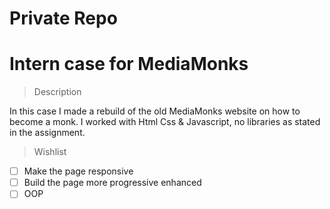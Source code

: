 # Private Repo

# Intern case for MediaMonks

> Description

In this case I made a rebuild of the old MediaMonks website on how to become a monk.
I worked with Html Css & Javascript, no libraries as stated in the assignment.

> Wishlist

* [ ] Make the page responsive
* [ ] Build the page more progressive enhanced
* [ ] OOP
